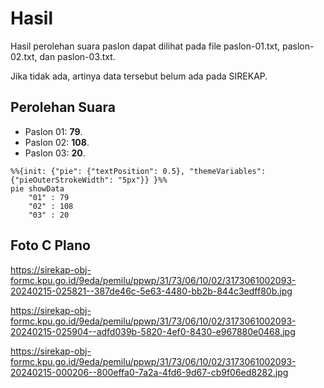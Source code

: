 # Hasil

Hasil perolehan suara paslon dapat dilihat pada file paslon-01.txt, paslon-02.txt, dan paslon-03.txt.

Jika tidak ada, artinya data tersebut belum ada pada SIREKAP.

## Perolehan Suara

 * Paslon 01: **79**.
 * Paslon 02: **108**.
 * Paslon 03: **20**.

```mermaid
%%{init: {"pie": {"textPosition": 0.5}, "themeVariables": {"pieOuterStrokeWidth": "5px"}} }%%
pie showData
    "01" : 79
    "02" : 108
    "03" : 20
```
## Foto C Plano

https://sirekap-obj-formc.kpu.go.id/9eda/pemilu/ppwp/31/73/06/10/02/3173061002093-20240215-025821--387de46c-5e63-4480-bb2b-844c3edff80b.jpg

https://sirekap-obj-formc.kpu.go.id/9eda/pemilu/ppwp/31/73/06/10/02/3173061002093-20240215-025904--adfd039b-5820-4ef0-8430-e967880e0468.jpg

https://sirekap-obj-formc.kpu.go.id/9eda/pemilu/ppwp/31/73/06/10/02/3173061002093-20240215-000206--800effa0-7a2a-4fd6-9d67-cb9f06ed8282.jpg
